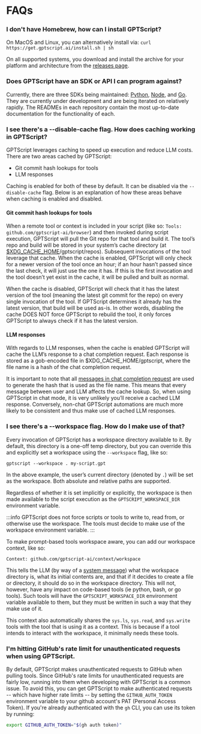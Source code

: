 # FAQs

### I don't have Homebrew, how can I install GPTScript?

On MacOS and Linux, you can alternatively install via: `curl https://get.gptscript.ai/install.sh | sh`

On all supported systems, you download and install the archive for your platform and architecture from the [releases page](https://github.com/gptscript-ai/gptscript/releases).


### Does GPTScript have an SDK or API I can program against?

Currently, there are three SDKs being maintained: [Python](https://github.com/gptscript-ai/py-gptscript), [Node](https://github.com/gptscript-ai/node-gptscript), and [Go](https://github.com/gptscript-ai/go-gptscript). They are currently under development and are being iterated on relatively rapidly. The READMEs in each repository contain the most up-to-date documentation for the functionality of each.

### I see there's a --disable-cache flag. How does caching working in GPTScript?

GPTScript leverages caching to speed up execution and reduce LLM costs. There are two areas cached by GPTScript:
- Git commit hash lookups for tools
- LLM responses

Caching is enabled for both of these by default. It can be disabled via the `--disable-cache` flag. Below is an explanation of how these areas behave when caching is enabled and disabled.

#### Git commit hash lookups for tools

When a remote tool or context is included in your script (like so: `Tools: github.com/gptscript-ai/browser`) and then invoked during script execution, GPTScript will pull the Git repo for that tool and build it. The tool’s repo and build will be stored in your system’s cache directory (at [$XDG_CACHE_HOME](https://pkg.go.dev/os#UserCacheDir)/gptscript/repos). Subsequent invocations of the tool leverage that cache. When the cache is enabled, GPTScript will only check for a newer version of the tool once an hour; if an hour hasn’t passed since the last check, it will just use the one it has. If this is the first invocation and the tool doesn’t yet exist in the cache, it will be pulled and built as normal.

When the cache is disabled, GPTScript will check that it has the latest version of the tool (meaning the latest git commit for the repo) on every single invocation of the tool. If GPTScript determines it already has the latest version, that build will be used as-is. In other words, disabling the cache DOES NOT force GPTScript to rebuild the tool, it only forces GPTScript to always check if it has the latest version.

#### LLM responses

With regards to LLM responses, when the cache is enabled GPTScript will cache the LLM’s response to a chat completion request. Each response is stored as a gob-encoded file in $XDG_CACHE_HOME/gptscript, where the file name is a hash of the chat completion request.

It is important to note that all [messages in chat completion request](https://platform.openai.com/docs/api-reference/chat/create#chat-create-messages) are used to generate the hash that is used as the file name. This means that every message between user and LLM affects the cache lookup. So, when using GPTScript in chat mode, it is very unlikely you’ll receive a cached LLM response. Conversely, non-chat GPTScript automations are much more likely to be consistent and thus make use of cached LLM responses.

### I see there's a --workspace flag. How do I make use of that?

Every invocation of GPTScript has a workspace directory available to it. By default, this directory is a one-off temp directory, but you can override this and explicitly set a workspace using the `--workspace` flag, like so:
```
gptscript --workspace . my-script.gpt
```
In the above example, the user’s current directory (denoted by `.`) will be set as the workspace. Both absolute and relative paths are supported.

Regardless of whether it is set implicitly or explicitly, the workspace is then made available to the script execution as the `GPTSCRIPT_WORKSPACE_DIR` environment variable.

:::info
GPTScript does not force scripts or tools to write to, read from, or otherwise use the workspace. The tools must decide to make use of the workspace environment variable.
:::

To make prompt-based tools workspace aware, you can add our workspace context, like so:
```
Context: github.com/gptscript-ai/context/workspace
```
This tells the LLM (by way of a [system message](https://platform.openai.com/docs/guides/text-generation/chat-completions-api)) what the workspace directory is, what its initial contents are, and that if it decides to create a file or directory, it should do so in the workspace directory. This will not, however, have any impact on code-based tools (ie python, bash, or go tools). Such tools will have the `GPTSCRIPT_WORKSPACE_DIR` environment variable available to them, but they must be written in such a way that they make use of it.

This context also automatically shares the `sys.ls`, `sys.read`, and `sys.write` tools with the tool that is using it as a context. This is because if a tool intends to interact with the workspace, it minimally needs these tools.

### I'm hitting GitHub's rate limit for unauthenticated requests when using GPTScript.

By default, GPTScript makes unauthenticated requests to GitHub when pulling tools. Since GitHub's rate limits for unauthenticated requests are fairly low, running into them when developing with GPTScript is a common issue. To avoid this, you can get GPTScript to make authenticated requests -- which have higher rate limits -- by setting the `GITHUB_AUTH_TOKEN` environment variable to your github account's PAT (Personal Access Token).
If you're already authenticated with the `gh` CLI, you can use its token by running:

```bash
export GITHUB_AUTH_TOKEN="$(gh auth token)"
```

